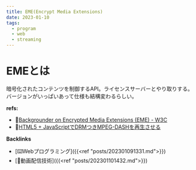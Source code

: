 ```yaml
---
title: EME(Encrypt Media Extensions)
date: 2023-01-10
tags:
  - program
  - web
  - streaming
---
```


# EMEとは
暗号化されたコンテンツを制御するAPI。ライセンスサーバーとやり取りする。  
バージョンがいっぱいあって仕様も結構変わるらしい。  

**refs:**
- 📝[Backgrounder on Encrypted Media Extensions (EME) - W3C](https://www.w3.org/2017/07/EME-backgrounder.html.ja)
- 📝[HTML5 + JavaScriptでDRMつきMPEG-DASHを再生させる](https://www.slideshare.net/Gaprot/html5-javascriptdrmmpegdash)

**Backlinks**
- [⌨️Webプログラミング]({{<ref "posts/202301091331.md">}})  
- [📝動画配信技術]({{<ref "posts/202301101432.md">}})  